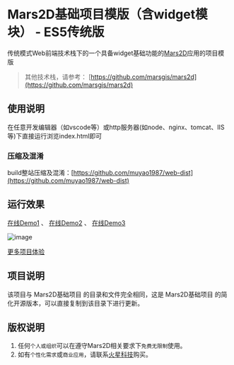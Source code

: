 # Mars2D基础项目模版（含widget模块） - ES5传统版
 传统模式Web前端技术栈下的一个具备widget基础功能的[Mars2D](http://mars2d.cn)应用的项目模版
    

 > 其他技术栈，请参考： [https://github.com/marsgis/mars2d](https://github.com/marsgis/mars2d)
 
 
## 使用说明
 在任意开发编辑器（如vscode等）或http服务器(如node、nginx、tomcat、IIS等)下直接运行浏览index.html即可

### 压缩及混淆
 build整站压缩及混淆：[https://github.com/muyao1987/web-dist](https://github.com/muyao1987/web-dist)



## 运行效果
 [在线Demo1](http://mars2d.cn/project/simple-es5-widget/index.html) 、
 [在线Demo2](http://mars2d.cn/project/simple-es5-widget/index.html?config=config/gcj.json)  、
 [在线Demo3](http://mars2d.cn/project/simple-es5-widget/index.html?config=config/baidu.json) 

 ![image](http://mars2d.cn/project/img/simple-es5-widget.jpg)
 
 [更多项目体验](http://mars2d.cn/project.html)

 
## 项目说明
 该项目与 Mars2D基础项目 的目录和文件完全相同，这是 Mars2D基础项目 的简化开源版本，可以直接复制到该目录下进行更新。

  
## 版权说明
1. 任何`个人或组织`可以在遵守Mars2D相关要求下`免费无限制`使用。
2. 如有`个性化需求`或`商业应用`，请联系[火星科技](http://mars2d.cn)购买。
